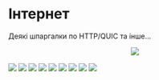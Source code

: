 # Інтернет
Деякі шпаргалки по HTTP/QUIC та інше...

<p align="center"><img src="https://github.com/IRONKAGE/Internet/blob/master/image/400G%20Ethernet.jpg"></p>

<img align="center" src="https://github.com/IRONKAGE/Internet/tree/master/image/Connecrion.png">

<img align="center" src="https://github.com/IRONKAGE/Internet/tree/master/image/Protocol.jpg">

<img align="center" src="https://github.com/IRONKAGE/Internet/tree/master/image/HTTP Prortocol.webp">

<img align="center" src="https://github.com/IRONKAGE/Internet/tree/master/image/EtherNet_IP_Introduction.jpg">

<img align="center" src="https://github.com/IRONKAGE/Internet/tree/master/image/RestLet.jpg">

<img align="center" src="https://github.com/IRONKAGE/Internet/tree/master/image/IEB90_p38_1.jpg">

<img align="center" src="https://github.com/IRONKAGE/Internet/tree/master/image/Layer.gif">

<img align="center" src="https://github.com/IRONKAGE/Internet/tree/master/image/HTTP.png">

<img align="center" src="https://github.com/IRONKAGE/Internet/tree/master/image/HTTP Status.png">